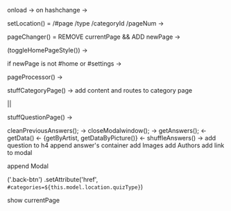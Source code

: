onload ->
on hashchange ->

setLocation() = /#page /type /categoryId /pageNum ->

pageChanger() = REMOVE currentPage && ADD newPage ->

(toggleHomePageStyle()) ->

if newPage is not #home or #settings ->

pageProcessor() ->  

  stuffCategoryPage() -> add content and routes to category page 

  || 

  stuffQuestionPage() -> 

   cleanPreviousAnswers(); ->
   closeModalwindow(); ->
   getAnswers(); <- 
        getData() <-  {getByArtist, getDataByPicture()}
        <- shuffleAnswers() 
  ->
  add question to h4
  append answer's container
  add Images
  add Authors
  add link to modal

  append Modal



  ('.back-btn') .setAttribute('href', `#categories=${this.model.location.quizType}`)   



show currentPage
